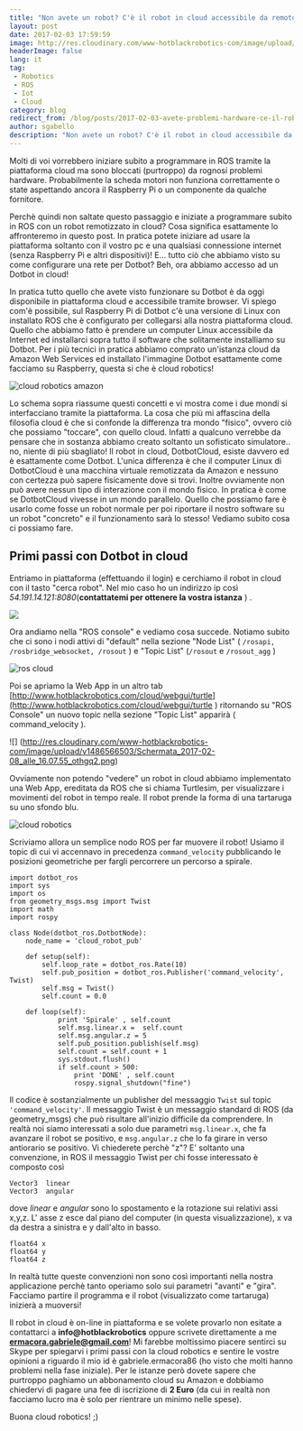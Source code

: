 ```yaml
---
title: "Non avete un robot? C'è il robot in cloud accessibile da remoto tramite il vostro PC o da cellulare"
layout: post
date: 2017-02-03 17:59:59
image: http://res.cloudinary.com/www-hotblackrobotics-com/image/upload/v1486136271/istanza_cloud_1_tdt5ho.jpg
headerImage: false
lang: it
tag:
 - Robotics
 - ROS
 - Iot
 - Cloud
category: blog
redirect_from: /blog/posts/2017-02-03-avete-problemi-hardware-ce-il-robot-in-cloud-accessibile-da-remoto-tramite-il-vostro-pc-o
author: sgabello
description: "Non avete un robot? C'è il robot in cloud accessibile da remoto tramite il vostro PC o cellulare"
---
```


Molti di voi vorrebbero iniziare subito a programmare in ROS tramite la piattaforma cloud ma sono bloccati (purtroppo) da rognosi problemi hardware. Probabilmente la scheda motori non funziona correttamente o state aspettando ancora il Raspberry Pi o un componente da qualche fornitore.

Perchè quindi non saltate questo passaggio e iniziate a programmare subito in ROS con un robot remotizzato in cloud? Cosa significa esattamente lo affronteremo in questo post. In pratica potete iniziare ad usare la piattaforma soltanto con il vostro pc e una qualsiasi connessione internet (senza Raspberry Pi e altri dispositivi)! E... tutto ciò che abbiamo visto su come configurare una rete per Dotbot? Beh, ora abbiamo accesso ad un Dotbot in cloud!

In pratica tutto quello che avete visto funzionare su Dotbot è da oggi disponibile in piattaforma cloud e accessibile tramite browser. Vi spiego com'è possibile, sul Raspberry Pi di Dotbot c'è una versione di Linux con installato ROS che è configurato per collegarsi alla nostra piattaforma cloud. Quello che abbiamo fatto è prendere un computer Linux accessibile da Internet ed installarci sopra tutto il software che solitamente installiamo su Dotbot. Per i più tecnici in pratica abbiamo comprato un'istanza cloud da Amazon Web Services ed installato l'immagine Dotbot esattamente come facciamo su Raspberry, questa si che è cloud robotics!

![cloud robotics amazon](https://res.cloudinary.com/www-hotblackrobotics-com/image/upload/v1486575187/istanza_cloud_1_tdt5ho.jpg)

Lo schema sopra riassume questi concetti e vi mostra come i due mondi si interfacciano tramite la piattaforma. La cosa che più mi affascina della filosofia cloud è che si confonde la differenza tra mondo "fisico", ovvero ciò che possiamo "toccare", con quello cloud. Infatti a qualcuno verrebbe da pensare che in sostanza abbiamo creato soltanto un sofisticato simulatore.. no, niente di più sbagliato! Il robot in cloud, DotbotCloud, esiste davvero ed è esattamente come Dotbot. L'unica differenza è che il computer Linux di DotbotCloud è una macchina virtuale remotizzata da Amazon e nessuno con certezza può sapere fisicamente dove si trovi. Inoltre ovviamente non può avere nessun tipo di interazione con il mondo fisico. In pratica è come se DotbotCloud vivesse in un mondo parallelo. Quello che possiamo fare è usarlo come fosse un robot normale per poi riportare il nostro software su un robot "concreto" e il funzionamento sarà lo stesso! Vediamo subito cosa ci possiamo fare.

## Primi passi con Dotbot in cloud ##

Entriamo in piattaforma (effettuando il login) e cerchiamo il robot in cloud con il tasto "cerca robot".  Nel mio caso ho un indirizzo ip così *54.191.14.121:8080*(**contattatemi per ottenere la vostra istanza** ) .

![](http://res.cloudinary.com/www-hotblackrobotics-com/image/upload/v1486144089/Schermata_2017-02-03_alle_18.07.33_blhaox.png)

Ora andiamo nella "ROS console" e vediamo cosa succede. Notiamo subito che ci sono i nodi attivi di "default" nella sezione "Node List" ( ```
/rosapi, /rosbridge_websocket, /rosout ``` ) e "Topic List" (```/rosout``` e ```/rosout_agg``` )

![ros cloud]( http://res.cloudinary.com/www-hotblackrobotics-com/image/upload/v1486565927/Schermata_2017-02-08_alle_15.58.20_ovkqy6.png )

Poi se apriamo la Web App in un altro tab [http://www.hotblackrobotics.com/cloud/webgui/turtle](http://www.hotblackrobotics.com/cloud/webgui/turtle ) ritornando su "ROS Console" un nuovo topic nella sezione "Topic List" apparirà ( command_velocity ).  

![] (http://res.cloudinary.com/www-hotblackrobotics-com/image/upload/v1486566503/Schermata_2017-02-08_alle_16.07.55_othgq2.png)

Ovviamente non potendo "vedere" un robot in cloud abbiamo implementato una Web App, ereditata da ROS che si chiama Turtlesim, per visualizzare i movimenti del robot in tempo reale. Il robot prende la forma di una tartaruga su uno sfondo blu.

![cloud robotics]( https://res.cloudinary.com/www-hotblackrobotics-com/image/upload/c_scale,w_996/v1486575030/Schermata_2017-02-08_alle_15.54.17_jo2ge9.png )

Scriviamo allora un semplice nodo ROS per far muovere il robot! Usiamo il topic di cui vi accennavo in precedenza ```command_velocity``` pubblicando le posizioni geometriche per fargli percorrere un percorso a spirale.

```
import dotbot_ros
import sys
import os
from geometry_msgs.msg import Twist
import math
import rospy

class Node(dotbot_ros.DotbotNode):
    node_name = 'cloud_robot_pub'

    def setup(self):
        self.loop_rate = dotbot_ros.Rate(10)
        self.pub_position = dotbot_ros.Publisher('command_velocity', Twist)
        self.msg = Twist()
        self.count = 0.0

    def loop(self):
            print 'Spirale' , self.count
            self.msg.linear.x =  self.count
            self.msg.angular.z = 5
            self.pub_position.publish(self.msg)
            self.count = self.count + 1
            sys.stdout.flush()
            if self.count > 500:
                print 'DONE' , self.count
                rospy.signal_shutdown("fine")

```

Il codice è sostanzialmente un publisher del messaggio ``` Twist ```  sul topic ``` 'command_velocity' ```. Il messaggio Twist è un messaggio standard di ROS (da geometry_msgs) che può risultare all'inizio difficile da comprendere. In realtà noi siamo interessati a solo due parametri ```msg.linear.x```, che fa avanzare il robot se positivo, e ```msg.angular.z``` che lo fa girare in verso antiorario se positivo. Vi chiederete perchè "z"? E' soltanto una convenzione, in ROS il messaggio Twist per chi fosse interessato è composto così

```
Vector3  linear
Vector3  angular

```
dove *linear*  e *angular* sono lo spostamento e la rotazione sui relativi assi x,y,z. L' asse z esce dal piano del computer (in questa visualizzazione), x va da destra a sinistra e y dall'alto in basso.

```
float64 x
float64 y
float64 z
```
In realtà tutte queste convenzioni non sono così importanti nella nostra applicazione perchè tanto operiamo solo sui parametri "avanti" e "gira". Facciamo partire il programma e il robot (visualizzato come tartaruga) inizierà a muoversi!

Il robot in cloud è on-line in piattaforma e se volete provarlo non esitate a contattarci a **info@hotblackrobotics** oppure scrivete direttamente a me **ermacora.gabriele@gmail.com**! Mi farebbe moltissimo piacere sentirci su Skype per spiegarvi i primi passi con la cloud robotics e sentire le vostre opinioni a riguardo il mio id è gabriele.ermacora86 (ho visto che molti hanno problemi nella fase iniziale).
Per le istanze però dovete sapere che purtroppo paghiamo un abbonamento cloud su Amazon e dobbiamo chiedervi di pagare una fee di iscrizione di **2 Euro** (da cui in realtà non facciamo lucro ma è solo per rientrare un minimo nelle spese).

Buona cloud robotics! ;)
